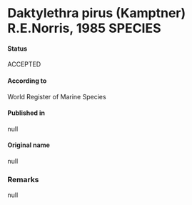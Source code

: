 Daktylethra pirus (Kamptner) R.E.Norris, 1985 SPECIES
=======

#### Status
ACCEPTED

#### According to
World Register of Marine Species

#### Published in
null

#### Original name
null

### Remarks
null